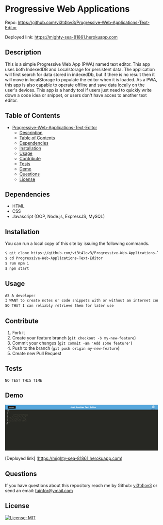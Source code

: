 # Progressive Web Applications
Repo: https://github.com/vi3t4lov3/Progressive-Web-Applications-Text-Editor

Deployed link: https://mighty-sea-81861.herokuapp.com
## Description
This is a simple Progressive Web App (PWA) named text editor. This app uses both IndexedDB and Localstorage for persistent data.
The application will first search for data stored in indexedDb, but if there is no result then it will move in localStorage to populate the editor when it is loaded. As a PWA, this app is also capable to operate offline and save data locally on the user's devices.
This app is a handy tool if users just need to quickly write down a code idea or snippet, or users don't have acces to another text editor.

## Table of Contents

- [Progressive-Web-Applications-Text-Editor](#progressive-web-applications-text-editor)
  - [Description](#description)
  - [Table of Contents](#table-of-contents)
  - [Dependencies](#dependencies)
  - [Installation](#installation)
  - [Usage](#usage)
  - [Contribute](#contribute)
  - [Tests](#tests)
  - [Demo](#demo)
  - [Questions](#questions)
  - [License](#license)

## Dependencies

- HTML
- CSS
- Javascript (OOP, Node.js, ExpressJS, MySQL)

## Installation

You can run a local copy of this site by issuing the following commands.

```bash
$ git clone https://github.com/vi3t4lov3/Progressive-Web-Applications-Text-Editor.git
$ cd Progressive-Web-Applications-Text-Editor
$ run npm i
$ npm start
```

## Usage

```md
AS A developer
I WANT to create notes or code snippets with or without an internet connection
SO THAT I can reliably retrieve them for later use
```

## Contribute

1. Fork it
2. Create your feature branch (`git checkout -b my-new-feature`)
3. Commit your changes (`git commit -am 'Add some feature'`)
4. Push to the branch (`git push origin my-new-feature`)
5. Create new Pull Request

## Tests

```
NO TEST THIS TIME
```

## Demo
![imagename](./client/src/images/demo.png)

[Deployed link] (https://mighty-sea-81861.herokuapp.com) 

## Questions

If you have questions about this repository reach me by Github: [vi3t4lov3](https://github.com/vi3t4lov3)
or send an email: tuinfor@ymail.com

## License

[![License: MIT](https://img.shields.io/badge/License-MIT-yellow.svg)](https://opensource.org/licenses/MIT)

